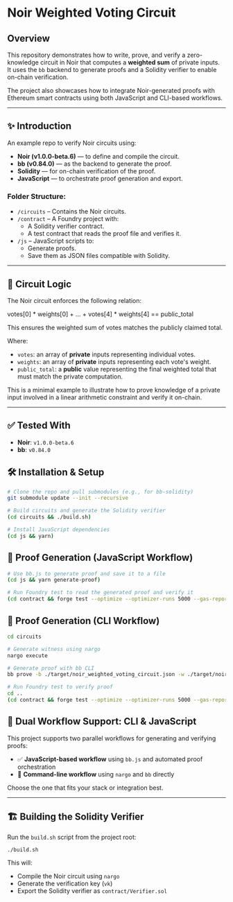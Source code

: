 # Noir Weighted Voting Circuit

## Overview

This repository demonstrates how to write, prove, and verify a zero-knowledge circuit in Noir that computes a **weighted sum** of private inputs.  
It uses the `bb` backend to generate proofs and a Solidity verifier to enable on-chain verification.

The project also showcases how to integrate Noir-generated proofs with Ethereum smart contracts using both JavaScript and CLI-based workflows.


---

## ✨ Introduction

An example repo to verify Noir circuits using:
- **Noir (v1.0.0-beta.6)** — to define and compile the circuit.
- **bb (v0.84.0)** — as the backend to generate the proof.
- **Solidity** — for on-chain verification of the proof.
- **JavaScript** — to orchestrate proof generation and export.

### Folder Structure:
- `/circuits` – Contains the Noir circuits.
- `/contract` – A Foundry project with:
  - A Solidity verifier contract.
  - A test contract that reads the proof file and verifies it.
- `/js` – JavaScript scripts to:
  - Generate proofs.
  - Save them as JSON files compatible with Solidity.

---

## 🧠 Circuit Logic

The Noir circuit enforces the following relation:

 votes[0] * weights[0] + ... + votes[4] * weights[4] == public_total


This ensures the weighted sum of votes matches the publicly claimed total.



Where:
- `votes`: an array of **private** inputs representing individual votes.
- `weights`: an array of **private** inputs representing each vote's weight.
- `public_total`: a **public** value representing the final weighted total that must match the private computation.


This is a minimal example to illustrate how to prove knowledge of a private input involved in a linear arithmetic constraint and verify it on-chain.

---

## ✅ Tested With
- **Noir**: `v1.0.0-beta.6`
- **bb**: `v0.84.0`

## 🛠 Installation & Setup

```bash
# Clone the repo and pull submodules (e.g., for bb-solidity)
git submodule update --init --recursive

# Build circuits and generate the Solidity verifier
(cd circuits && ./build.sh)

# Install JavaScript dependencies
(cd js && yarn)
``` 

## 🧪 Proof Generation (JavaScript Workflow)

```bash
# Use bb.js to generate proof and save it to a file
(cd js && yarn generate-proof)

# Run Foundry test to read the generated proof and verify it
(cd contract && forge test --optimize --optimizer-runs 5000 --gas-report -vvv)
```
## 🔧 Proof Generation (CLI Workflow)

```bash
cd circuits

# Generate witness using nargo
nargo execute

# Generate proof with bb CLI
bb prove -b ./target/noir_weighted_voting_circuit.json -w ./target/noir_weighted_voting_circuit.gz -o ./target --oracle_hash keccak

# Run Foundry test to verify proof
cd ..
(cd contract && forge test --optimize --optimizer-runs 5000 --gas-report -vvv)
```

## 🔁 Dual Workflow Support: CLI & JavaScript

This project supports two parallel workflows for generating and verifying proofs:

- ✅ **JavaScript-based workflow** using `bb.js` and automated proof orchestration
- 🔧 **Command-line workflow** using `nargo` and `bb` directly

Choose the one that fits your stack or integration best.

---

## 🏗️ Building the Solidity Verifier

Run the `build.sh` script from the project root:

```bash
./build.sh
```
This will:
- Compile the Noir circuit using `nargo`
- Generate the verification key (`vk`)
- Export the Solidity verifier as `contract/Verifier.sol`





